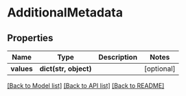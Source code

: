 # AdditionalMetadata

## Properties
Name | Type | Description | Notes
------------ | ------------- | ------------- | -------------
**values** | **dict(str, object)** |  | [optional] 

[[Back to Model list]](../README.md#documentation-for-models) [[Back to API list]](../README.md#documentation-for-api-endpoints) [[Back to README]](../README.md)

